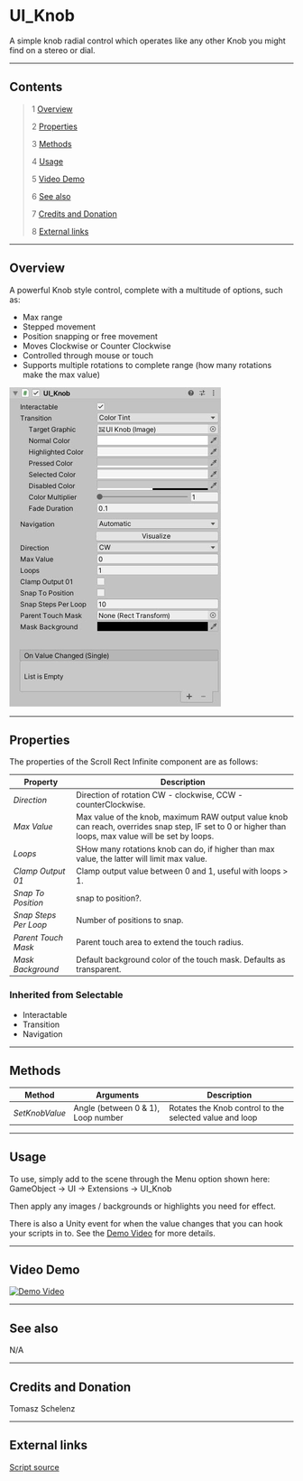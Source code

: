 # UI_Knob

A simple knob radial control which operates like any other Knob you might find on a stereo or dial.

<!--![](Images/ Game Image.jpg)-->

---------

## Contents

> 1 [Overview](#overview)
>
> 2 [Properties](#properties)
>
> 3 [Methods](#methods)
>
> 4 [Usage](#usage)
>
> 5 [Video Demo](#video-demo)
>
> 6 [See also](#see-also)
>
> 7 [Credits and Donation](#credits-and-donation)
>
> 8 [External links](#external-links)

---------

## Overview

A powerful Knob style control, complete with a multitude of options, such as:

* Max range
* Stepped movement
* Position snapping or free movement
* Moves Clockwise or Counter Clockwise
* Controlled through mouse or touch
* Supports multiple rotations to complete range (how many rotations make the max value)

![UI Knob Inspector](Images/UIKnobInspector.jpg)

---------

## Properties

The properties of the Scroll Rect Infinite component are as follows:

Property | Description
|-|-|
*Direction*|Direction of rotation CW - clockwise, CCW - counterClockwise.
*Max Value*|Max value of the knob, maximum RAW output value knob can reach, overrides snap step, IF set to 0 or higher than loops, max value will be set by loops.
*Loops*|SHow many rotations knob can do, if higher than max value, the latter will limit max value.
*Clamp Output 01*|Clamp output value between 0 and 1, useful with loops > 1.
*Snap To Position*|snap to position?.
*Snap Steps Per Loop*|Number of positions to snap.
*Parent Touch Mask*|Parent touch area to extend the touch radius.
*Mask Background*|Default background color of the touch mask. Defaults as transparent.


### Inherited from Selectable

* Interactable
* Transition
* Navigation

---------

## Methods

Method | Arguments | Description
|-|-|-|
*SetKnobValue*|Angle (between 0 & 1), Loop number|Rotates the Knob control to the selected value and loop

---------

## Usage

To use, simply add to the scene through the Menu option shown here:
GameObject -> UI -> Extensions -> UI_Knob

Then apply any images / backgrounds or highlights you need for effect.

There is also a Unity event for when the value changes that you can hook your scripts in to.  See the  [Demo Video](#video-demo) for more details.

---------

## Video Demo

[![Demo Video](http://img.youtube.com/vi/WP8ZBwyRqN8/0.jpg)](https://www.youtube.com/watch?v=WP8ZBwyRqN8 "Demonstration video for the UI Knob control")

---------

## See also

N/A

---------

## Credits and Donation

Tomasz Schelenz

---------

## External links

[Script source](https://bitbucket.org/UnityUIExtensions/unity-ui-extensions/issues/46/feature-uiknob#comment-29243988)
